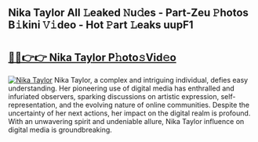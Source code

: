 ## Nika Taylor All 𝙻eaked 𝙽u𝚍es - Part-Zeu 𝙿hotos B𝚒kini 𝚅𝚒deo - Hot 𝙿art 𝙻eaks uupF1

# <h2><a href="http://ld0p8p.urlbe.top/?page=Nika+Taylor">🔗🔗👉👉 Nika Taylor P𝚑oto𝚜Vid𝚎o</a></h2>

[![Nika Taylor](https://i.imgur.com/eBuTRDB.gif)](http://ld0p8p.urlbe.top/?page=Nika+Taylor)
Nika Taylor, a complex and intriguing individual, defies easy understanding. Her pioneering use of digital media has enthralled and infuriated observers, sparking discussions on artistic expression, self-representation, and the evolving nature of online communities. Despite the uncertainty of her next actions, her impact on the digital realm is profound. With an unwavering spirit and undeniable allure, Nika Taylor influence on digital media is groundbreaking.

